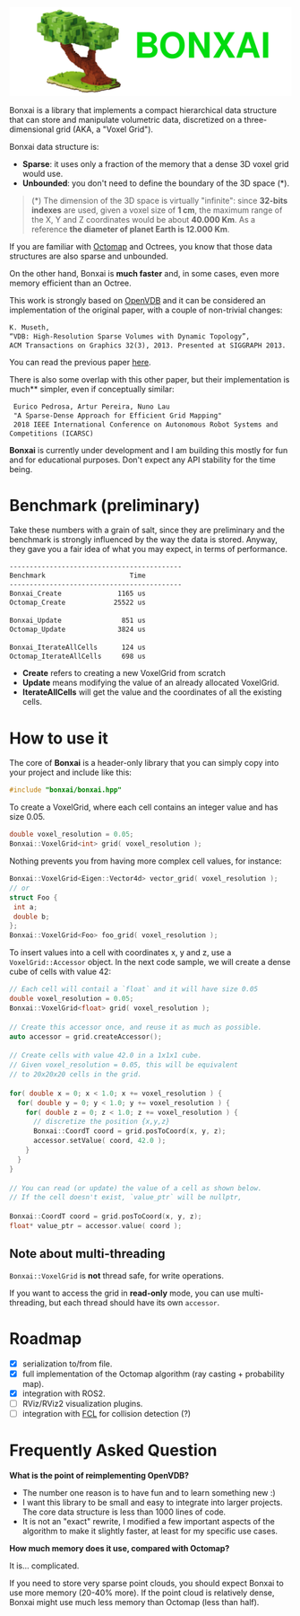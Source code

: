 ![Bonxai](doc/bonxai.png)

Bonxai is a library that implements a compact hierarchical data structure that
can store and manipulate volumetric data, discretized on a three-dimensional
grid (AKA, a "Voxel Grid").

Bonxai data structure is:

- **Sparse**: it uses only a fraction of the memory that a dense 3D voxel grid would use.
- **Unbounded**: you don't need to define the boundary of the 3D space (*).

>(*) The dimension of the 3D space is virtually "infinite":
since **32-bits indexes** are used, given a voxel size of **1 cm**,
the maximum range of the X, Y and Z coordinates would be about **40.000 Km**.
As a reference **the diameter of planet Earth is 12.000 Km**.

If you are familiar with [Octomap](https://octomap.github.io/) and Octrees, you know
that those data structures are also sparse and unbounded.

On the other hand, Bonxai is **much faster** and, in some cases, even more memory efficient
than an Octree.

This work is strongly based on [OpenVDB](https://www.openvdb.org/) and it can be considered
an implementation of the original paper, with a couple of non-trivial changes:

    K. Museth, 
    “VDB: High-Resolution Sparse Volumes with Dynamic Topology”,
    ACM Transactions on Graphics 32(3), 2013. Presented at SIGGRAPH 2013.
    
You can read the previous paper [here](http://www.museth.org/Ken/Publications_files/Museth_TOG13.pdf).

There is also some overlap with this other paper, but their implementation is much** simpler,
even if conceptually similar:

     Eurico Pedrosa, Artur Pereira, Nuno Lau 
     "A Sparse-Dense Approach for Efficient Grid Mapping"
     2018 IEEE International Conference on Autonomous Robot Systems and Competitions (ICARSC)


**Bonxai** is currently under development and I am building this mostly for fun and for
educational purposes. Don't expect any API stability for the time being.

# Benchmark (preliminary)

Take these numbers with a grain of salt, since they are preliminary and the benchmark is 
strongly influenced by the way the data is stored.
Anyway, they gave you a fair idea of what you may expect, in terms of performance.

```
-------------------------------------------
Benchmark                     Time      
-------------------------------------------
Bonxai_Create              1165 us  
Octomap_Create            25522 us  

Bonxai_Update               851 us  
Octomap_Update             3824 us  

Bonxai_IterateAllCells      124 us
Octomap_IterateAllCells     698 us
```

- **Create** refers to creating a new VoxelGrid from scratch
- **Update** means modifying the value of an already allocated VoxelGrid.
- **IterateAllCells** will get the value and the coordinates of all the existing cells.

# How to use it

The core of **Bonxai** is a header-only library that you can simply copy into your project
and include like this:

```c++
#include "bonxai/bonxai.hpp"
```

To create a VoxelGrid, where each cell contains an integer value and has size 0.05.

```c++
double voxel_resolution = 0.05;
Bonxai::VoxelGrid<int> grid( voxel_resolution );
```

Nothing prevents you from having more complex cell values, for instance:

```c++
Bonxai::VoxelGrid<Eigen::Vector4d> vector_grid( voxel_resolution );
// or
struct Foo {
 int a;
 double b;
};
Bonxai::VoxelGrid<Foo> foo_grid( voxel_resolution );
```

To insert values into a cell with coordinates x, y and z, use a
`VoxelGrid::Accessor` object.
In the next code sample, we will create a dense cube of cells with value 42:

```c++
// Each cell will contail a `float` and it will have size 0.05
double voxel_resolution = 0.05;
Bonxai::VoxelGrid<float> grid( voxel_resolution );

// Create this accessor once, and reuse it as much as possible.
auto accessor = grid.createAccessor();

// Create cells with value 42.0 in a 1x1x1 cube.
// Given voxel_resolution = 0.05, this will be equivalent
// to 20x20x20 cells in the grid.

for( double x = 0; x < 1.0; x += voxel_resolution ) {
  for( double y = 0; y < 1.0; y += voxel_resolution ) {
    for( double z = 0; z < 1.0; z += voxel_resolution ) {
      // discretize the position {x,y,z}
      Bonxai::CoordT coord = grid.posToCoord(x, y, z);
      accessor.setValue( coord, 42.0 );
    }
  }
}

// You can read (or update) the value of a cell as shown below.
// If the cell doesn't exist, `value_ptr` will be nullptr, 

Bonxai::CoordT coord = grid.posToCoord(x, y, z);
float* value_ptr = accessor.value( coord );
```

## Note about multi-threading

`Bonxai::VoxelGrid` is **not** thread safe, for write operations.

If you want to access the grid in **read-only** mode, you can
use multi-threading, but each thread should have its own 
`accessor`.

# Roadmap

- [x] serialization to/from file.
- [x] full implementation of the Octomap algorithm (ray casting + probability map).
- [x] integration with ROS2.
- [ ] RViz/RViz2 visualization plugins.
- [ ] integration with [FCL](https://github.com/flexible-collision-library/fcl) for collision detection (?)

# Frequently Asked Question

**What is the point of reimplementing OpenVDB?**

- The number one reason is to have fun and to learn something new :)
- I want this library to be small and easy to integrate into larger projects.
  The core data structure is less than 1000 lines of code.
- It is not an "exact" rewrite, I modified a few important aspects of the algorithm
    to make it slightly faster, at least for my specific use cases.

**How much memory does it use, compared with Octomap?**

It is... complicated.

If you need to store very sparse point clouds, you should expect Bonxai to use more memory (20-40% more).
If the point cloud is relatively dense, Bonxai might use much less memory than Octomap (less than half).



